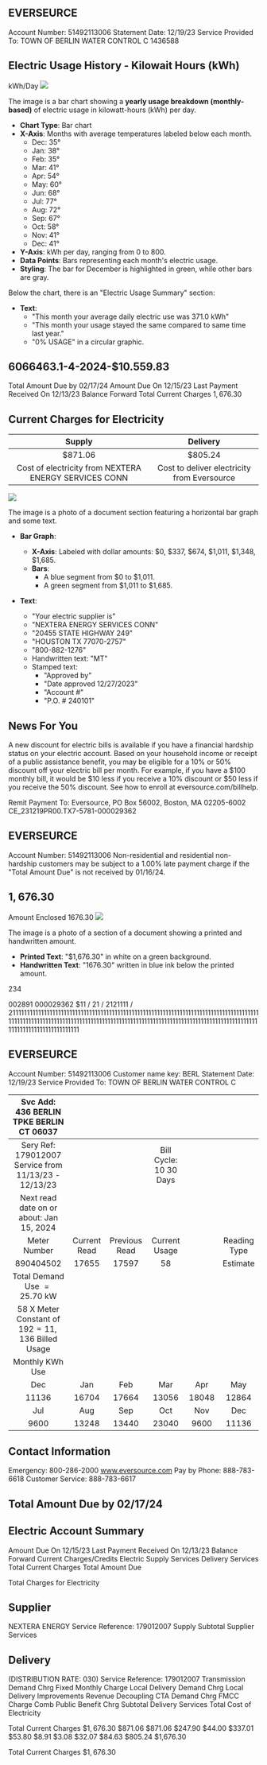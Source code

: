 ## EVERSEURCE

Account Number: 51492113006
Statement Date: 12/19/23
Service Provided To:
TOWN OF BERLIN WATER CONTROL C 1436588

## Electric Usage History - Kilowait Hours (kWh)

kWh/Day
![](images/img-0.jpeg)

The image is a bar chart showing a **yearly usage breakdown (monthly-based)** of electric usage in kilowatt-hours (kWh) per day. 

- **Chart Type**: Bar chart
- **X-Axis**: Months with average temperatures labeled below each month.
  - Dec: 35°
  - Jan: 38°
  - Feb: 35°
  - Mar: 41°
  - Apr: 54°
  - May: 60°
  - Jun: 68°
  - Jul: 77°
  - Aug: 72°
  - Sep: 67°
  - Oct: 58°
  - Nov: 41°
  - Dec: 41°
- **Y-Axis**: kWh per day, ranging from 0 to 800.
- **Data Points**: Bars representing each month's electric usage.
- **Styling**: The bar for December is highlighted in green, while other bars are gray.

Below the chart, there is an "Electric Usage Summary" section:

- **Text**:
  - "This month your average daily electric use was 371.0 kWh"
  - "This month your usage stayed the same compared to same time last year."
  - "0% USAGE" in a circular graphic.

## 6066463.1-4-2024-\$10.559.83

Total Amount Due by $02 / 17 / 24$
Amount Due On 12/15/23
Last Payment Received On 12/13/23
Balance Forward
Total Current Charges
$1,676.30$

## Current Charges for Electricity

| Supply | Delivery |
| :--: | :--: |
| \$871.06 | \$805.24 |
| Cost of electricity from NEXTERA ENERGY SERVICES CONN | Cost to deliver electricity from Eversource |

![](images/img-1.jpeg)

The image is a photo of a document section featuring a horizontal bar graph and some text.

- **Bar Graph**: 
  - **X-Axis**: Labeled with dollar amounts: $0, $337, $674, $1,011, $1,348, $1,685.
  - **Bars**: 
    - A blue segment from $0 to $1,011.
    - A green segment from $1,011 to $1,685.

- **Text**:
  - "Your electric supplier is"
  - "NEXTERA ENERGY SERVICES CONN"
  - "20455 STATE HIGHWAY 249"
  - "HOUSTON TX 77070-2757"
  - "800-882-1276"
  - Handwritten text: "MT"
  - Stamped text: 
    - "Approved by"
    - "Date approved 12/27/2023"
    - "Account #"
    - "P.O. # 240101"

## News For You

A new discount for electric bills is available if you have a financial hardship status on your electric account. Based on your household income or receipt of a public assistance benefit, you may be eligible for a $10 \%$ or $50 \%$ discount off your electric bill per month. For example, if you have a $\$ 100$ monthly bill, it would be $\$ 10$ less if you receive a $10 \%$ discount or $\$ 50$ less if you receive the $50 \%$ discount. See how to enroll at eversource.com/billhelp.

Remit Payment To: Eversource, PO Box 56002, Boston, MA 02205-6002
CE_231219PR00.TX7-5781-000029362

## EVERSEURCE

Account Number: 51492113006
Non-residential and residential non-hardship customers may be subject to a $1.00 \%$ late payment charge if the "Total Amount Due" is not received by $01 / 16 / 24$.

## $1,676.30$

Amount Enclosed
$1676.30$
![](images/img-2.jpeg)

The image is a photo of a section of a document showing a printed and handwritten amount.

- **Printed Text**: "$1,676.30" in white on a green background.
- **Handwritten Text**: "1676.30" written in blue ink below the printed amount.

234

002891 000029362
$11 / 21 / 2121111 / 211111111111111111111111111111111111111111111111111111111111111111111111111111111111111111111111111111111111111111111111111111111111111111111111111111111111111111111111111111111111111111111111111111111

## EVERSEURCE

Account Number: 51492113006
Customer name key: BERL
Statement Date: 12/19/23
Service Provided To:
TOWN OF BERLIN WATER CONTROL C

| Svc Add: 436 BERLIN TPKE BERLIN CT 06037 |  |  |  |  |  |
| :--: | :--: | :--: | :--: | :--: | :--: |
| Sery Ref: 179012007 <br> Service from 11/13/23 - 12/13/23 |  |  | Bill Cycle: 10 30 Days |  |  |
| Next read date on or about: Jan 15, 2024 |  |  |  |  |  |
| Meter <br> Number | Current Read | Previous Read | Current <br> Usage |  | Reading <br> Type |
| 890404502 | 17655 | 17597 | 58 |  | Estimate |
| Total Demand Use $=25.70 \mathrm{~kW}$ |  |  |  |  |  |
| 58 X Meter Constant of $192=11,136$ Billed Usage |  |  |  |  |  |
| Monthly KWh Use |  |  |  |  |  |
| Dec | Jan | Feb | Mar | Apr | May | Jun |
| 11136 | 16704 | 17664 | 13056 | 18048 | 12864 | 11904 |
| Jul | Aug | Sep | Oct | Nov | Dec |  |
| 9600 | 13248 | 13440 | 23040 | 9600 | 11136 |  |

## Contact Information

Emergency: 800-286-2000
www.eversource.com
Pay by Phone: 888-783-6618
Customer Service: 888-783-6617

## Total Amount Due by $02 / 17 / 24$

## Electric Account Summary

Amount Due On 12/15/23
Last Payment Received On 12/13/23
Balance Forward
Current Charges/Credits
Electric Supply Services
Delivery Services
Total Current Charges
Total Amount Due

Total Charges for Electricity

## Supplier

NEXTERA ENERGY
Service Reference: 179012007
Supply
Subtotal Supplier Services

## Delivery

(DISTRIBUTION RATE: 030)
Service Reference: 179012007
Transmission Demand Chrg
Fixed Monthly Charge
Local Delivery Demand Chrg
Local Delivery Improvements
Revenue Decoupling
CTA Demand Chrg
FMCC Charge
Comb Public Benefit Chrg
Subtotal Delivery Services
Total Cost of Electricity

Total Current Charges
$\$ 1,676.30$
\$871.06
\$871.06
\$247.90
\$44.00
\$337.01
\$53.80
\$8.91
\$3.08
\$32.07
\$84.63
\$805.24
\$1,676.30

Total Current Charges
$\$ 1,676.30$
